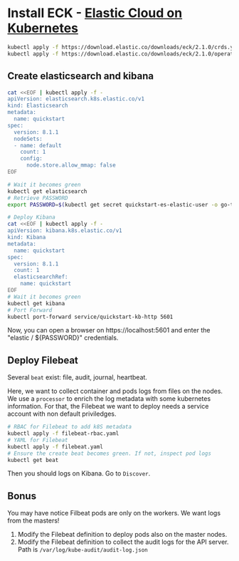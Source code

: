 
# Install ECK - [Elastic Cloud on Kubernetes](https://www.elastic.co/guide/en/cloud-on-k8s/current/index.html)


```sh
kubectl apply -f https://download.elastic.co/downloads/eck/2.1.0/crds.yaml
kubectl apply -f https://download.elastic.co/downloads/eck/2.1.0/operator.yaml
```

## Create elasticsearch and kibana

```sh
cat <<EOF | kubectl apply -f -
apiVersion: elasticsearch.k8s.elastic.co/v1
kind: Elasticsearch
metadata:
  name: quickstart
spec:
  version: 8.1.1
  nodeSets:
  - name: default
    count: 1
    config:
      node.store.allow_mmap: false
EOF

# Wait it becomes green
kubectl get elasticsearch
# Retrieve PASSWORD
export PASSWORD=$(kubectl get secret quickstart-es-elastic-user -o go-template='{{.data.elastic | base64decode}}')
```

```sh
# Deploy Kibana
cat <<EOF | kubectl apply -f -
apiVersion: kibana.k8s.elastic.co/v1
kind: Kibana
metadata:
  name: quickstart
spec:
  version: 8.1.1
  count: 1
  elasticsearchRef:
    name: quickstart
EOF
# Wait it becomes green
kubectl get kibana
# Port Forward
kubectl port-forward service/quickstart-kb-http 5601
```

Now, you can open a browser on https://localhost:5601 and enter the "elastic / ${PASSWORD}" credentials.

## Deploy Filebeat

Several `beat` exist: file, audit, journal, heartbeat.

Here, we want to collect container and pods logs from files on the nodes.
We use a `processor` to enrich the log metadata with some kubernetes information.
For that, the Filebeat we want to deploy needs a service account with non default priviledges.

```sh
# RBAC for Filebeat to add k8S metadata
kubectl apply -f filebeat-rbac.yaml
# YAML for Filebeat
kubectl apply -f filebeat.yaml
# Ensure the create beat becomes green. If not, inspect pod logs
kubectl get beat
```

Then you should logs on Kibana. Go to `Discover`.

## Bonus

You may have notice Filbeat pods are only on the workers.
We want logs from the masters!

1. Modify the Filebeat definition to deploy pods also on the master nodes.
2. Modify the Filebeat definition to collect the audit logs for the API server. Path is `/var/log/kube-audit/audit-log.json`

